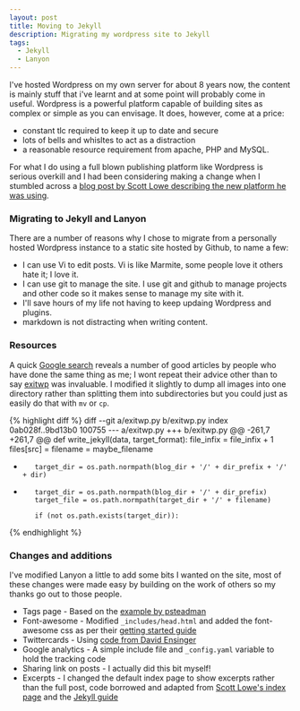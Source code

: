 ```yaml
---
layout: post
title: Moving to Jekyll
description: Migrating my wordpress site to Jekyll
tags:
  - Jekyll
  - Lanyon
---
```

I've hosted Wordpress on my own server for about 8 years now, the content is mainly stuff that i've learnt and at some point will probably come in useful. Wordpress is a powerful platform capable of building sites as complex or simple as you can envisage. It does, however, come at a price:
* constant tlc required to keep it up to date and secure
* lots of bells and whisltes to act as a distraction
* a reasonable resource requirement from apache, PHP and MySQL.

For what I do using a full blown publishing platform like Wordpress is serious overkill and I had been considering making a change when I stumbled across a [blog post by Scott Lowe describing the new platform he was using](http://blog.scottlowe.org/2015/01/06/the-story-behind-the-migration/).

### Migrating to Jekyll and Lanyon

There are a number of reasons why I chose to migrate from a personally hosted Wordpress instance to a static site hosted by Github, to name a few:
* I can use Vi to edit posts. Vi is like Marmite, some people love it others hate it; I love it.
* I can use git to manage the site. I use git and github to manage projects and other code so it makes sense to manage my site with it.
* I'll save hours of my life not having to keep updaing Wordpress and plugins.
* markdown is not distracting when writing content.


### Resources

A quick [Google search](https://www.google.co.uk/q=migrating+from+wordpress+to+jekyll) reveals a number of good articles by people who have done the same thing as me; I wont repeat their advice other than to say [exitwp](https://github.com/thomasf/exitwp) was invaluable. I modified it slightly to dump all images into one directory rather than splitting them into subdirectories but you could just as easily do that with `mv` or `cp`.

{% highlight diff %}
diff --git a/exitwp.py b/exitwp.py
index 0ab028f..9bd13b0 100755
--- a/exitwp.py
+++ b/exitwp.py
@@ -261,7 +261,7 @@ def write_jekyll(data, target_format):
                 file_infix = file_infix + 1
             files[src] = filename = maybe_filename
 
-        target_dir = os.path.normpath(blog_dir + '/' + dir_prefix + '/' + dir)
+        target_dir = os.path.normpath(blog_dir + '/' + dir_prefix)
         target_file = os.path.normpath(target_dir + '/' + filename)
 
         if (not os.path.exists(target_dir)):
{% endhighlight %}

### Changes and additions

I've modified Lanyon a little to add some bits I wanted on the site, most of these changes were made easy by building on the work of others so my thanks go out to those people.

* Tags page - Based on the [example by psteadman](https://github.com/psteadman/psteadman.github.io/blob/master/tags.html)
* Font-awesome - Modified `_includes/head.html` and added the font-awesome css as per their [getting started guide](https://fortawesome.github.io/Font-Awesome/get-started/)
* Twittercards - Using [code from David Ensinger](http://davidensinger.com/2013/04/supporting-twitter-cards-with-jekyll/)
* Google analytics - A simple include file and `_config.yaml` variable to hold the tracking code
* Sharing link on posts - I actually did this bit myself!
* Excerpts - I changed the default index page to show excerpts rather than the full post, code borrowed and adapted from [Scott Lowe's index page](https://github.com/lowescott/lowescott.github.io/blob/master/index.html) and the [Jekyll guide](http://jekyllrb.com/docs/posts/)

